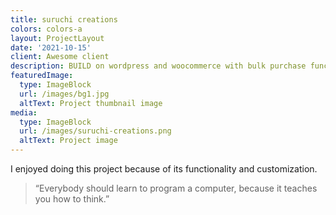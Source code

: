 ```yaml
---
title: suruchi creations
colors: colors-a
layout: ProjectLayout
date: '2021-10-15'
client: Awesome client
description: BUILD on wordpress and woocommerce with bulk purchase functionality
featuredImage:
  type: ImageBlock
  url: /images/bg1.jpg
  altText: Project thumbnail image
media:
  type: ImageBlock
  url: /images/suruchi-creations.png
  altText: Project image
---
```

I enjoyed doing this project because of its functionality and customization.

> “Everybody should learn to program a computer, because it teaches you how to think.”

